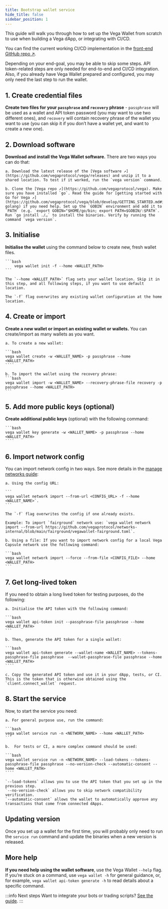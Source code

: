 ```yaml
---
title: Bootstrap wallet service
hide_title: false
sidebar_position: 1
---
```

This guide will walk you through how to set up the Vega Wallet from scratch to use when building a Vega dApp, or integrating with CI/CD. 

You can find the current working CI/CD implementation in the [front-end GitHub repo ↗](https://github.com/vegaprotocol/frontend-monorepo/blob/develop/.github/actions/setup-vegawallet/action.yml).

Depending on your end-goal, you may be able to skip some steps. API token-related steps are only needed for end-to-end and CI/CD integration. Also, if you already have Vega Wallet prepared and configured, you may only need the last step to run the wallet.

## 1. Create credential files
**Create two files for your `passphrase` and `recovery` phrase** - `passphrase` will be used as a wallet and API token password (you may want to use two different ones), and `recovery` will contain recovery phrase of the wallet you want to use (you can skip it if you don’t have a wallet yet, and want to create a new one).

## 2. Download software
**Download and install the Vega Wallet software.** 
    There are two ways you can do that:

    a. Download the latest release of the [Vega software ↗](https://github.com/vegaprotocol/vega/releases) and unzip it to a shared location. To test if it worked, run the `vega version` command.
    
    b. Clone the [Vega repo ↗](https://github.com/vegaprotocol/vega). Make sure you have installed `go`. Read the guide for [getting started with Go for Vega ↗](https://github.com/vegaprotocol/vega/blob/develop/GETTING_STARTED.md#installing-golang) if you need help. Set up the `GOBIN` environment and add it to `PATH` (e.g. `export GOBIN="$HOME/go/bin; export PATH=$GOBIN/:$PATH`. Run `go install ./…` to install the binaries. Verify by running the command `vega version`.

## 3. Initialise
**Initialise the wallet** using the command below to create new, fresh wallet files. 

    ```bash
        vega wallet init -f --home <WALLET_PATH>
    ```

    The `--home <WALLET_PATH>` flag sets your wallet location. Skip it in this step, and all following steps, if you want to use default location.

    The `-f` flag overwrites any existing wallet configuration at the home location.

## 4. Create or import
**Create a new wallet or import an existing wallet or wallets.** You can create/import as many wallets as you want.
    
    a. To create a new wallet: 

    ```bash
    vega wallet create -w <WALLET_NAME> -p passphrase --home  <WALLET_PATH>
    ````

    b. To import the wallet using the recovery phrase:  
    ```bash
    vega wallet import -w <WALLET_NAME> --recovery-phrase-file recovery -p passphrase --home <WALLET_PATH>
    ```

## 5. Add more public keys (optional)
**Create additional public keys** (optional) with the following command: 

    ```bash
    vega wallet key generate -w <WALLET_NAME> -p passphrase --home <WALLET_PATH>
    ````

## 6. Import network config
You can import network config in two ways. See more details in the [manage networks guide](../../../tools/vega-wallet/cli-wallet/latest/guides/manage-networks):
    
    a. Using the config URL: 

    ```
    vega wallet network import --from-url <CONFIG_URL> -f --home <WALLET_NAME>`.  
    ```

    The `-f` flag overwrites the config if one already exists.

    Example: To import `fairground` network use: `vega wallet network import --from-url https://github.com/vegaprotocol/networks-internal/blob/main/fairground/vegawallet-fairground.toml`.

    b. Using a file: If you want to import network config for a local Vega Capsule network use the following command:

    ```bash
    vega wallet network import --force --from-file <CONFIG_FILE> --home <WALLET_PATH>
    ```

## 7. Get long-lived token
If you need to obtain a long lived token for testing purposes, do the following:

    a. Initialise the API token with the following command: 
    
    ```bash
    vega wallet api-token init --passphrase-file passphrase --home <WALLET_PATH>
    ```
    
    b. Then, generate the API token for a single wallet: 
    
    ```bash
    vega wallet api-token generate --wallet-name <WALLET_NAME> --tokens-passphrase-file passphrase  --wallet-passphrase-file passphrase --home <WALLET_PATH>
    ````

    c. Copy the generated API token and use it in your dApp, tests, or CI. This is the token that is otherwise obtained using the `client.connect_wallet` request.

## 8. Start the service
Now, to start the service you need:

    a. For general purpose use, run the command: 
    
    ```bash
    vega wallet service run -n <NETWORK_NAME> --home <WALLET_PATH>
    ```

    b.  For tests or CI, a more complex command should be used:

    ```bash
    vega wallet service run -n <NETWORK_NAME> --load-tokens --tokens-passphrase-file passphrase --no-version-check --automatic-consent --home <WALLET_PATH>
    ````

    `--load-tokens` allows you to use the API token that you set up in the previous step.
    `--no-version-check` allows you to skip network compatibility verification.
    `--automatic-consent` allows the wallet to automatically approve any transactions that come from connected dApps.

## Updating version
Once you set up a wallet for the first time, you will probably only need to run the `service run` command and update the binaries when a new version is released. 

## More help
**If you need help using the wallet software**, use the Vega Wallet `--help` flag. If you’re stuck on a command, use `vega wallet -h` for general guidance, or, for example, `vega wallet api-token generate -h` to read details about a specific command.

:::info Next steps
Want to integrate your bots or trading scripts? [See the guide](integrate-with-bots.md).
:::